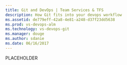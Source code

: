 ```yaml
---
title: Git and DevOps | Team Services & TFS
description: How Git fits into your devops workflow
ms.assetid: de779eff-42a8-4e81-a248-d37f23dd5638
ms.prod: vs-devops-alm
ms.technology: vs-devops-git
ms.manager: douge
ms.author: sdanie
ms.date: 06/16/2017
---
```


PLACEHOLDER
